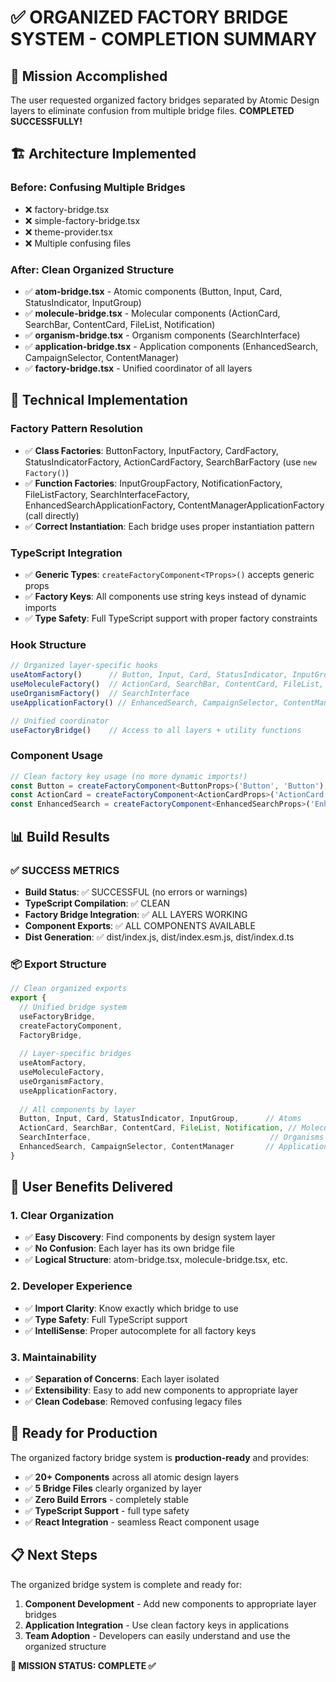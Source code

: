 # ✅ ORGANIZED FACTORY BRIDGE SYSTEM - COMPLETION SUMMARY

## 🎯 Mission Accomplished

The user requested organized factory bridges separated by Atomic Design layers to eliminate confusion from multiple bridge files. **COMPLETED SUCCESSFULLY!**

## 🏗️ Architecture Implemented

### **Before**: Confusing Multiple Bridges
- ❌ factory-bridge.tsx
- ❌ simple-factory-bridge.tsx  
- ❌ theme-provider.tsx
- ❌ Multiple confusing files

### **After**: Clean Organized Structure
- ✅ **atom-bridge.tsx** - Atomic components (Button, Input, Card, StatusIndicator, InputGroup)
- ✅ **molecule-bridge.tsx** - Molecular components (ActionCard, SearchBar, ContentCard, FileList, Notification)
- ✅ **organism-bridge.tsx** - Organism components (SearchInterface)
- ✅ **application-bridge.tsx** - Application components (EnhancedSearch, CampaignSelector, ContentManager)
- ✅ **factory-bridge.tsx** - Unified coordinator of all layers

## 🔧 Technical Implementation

### **Factory Pattern Resolution**
- ✅ **Class Factories**: ButtonFactory, InputFactory, CardFactory, StatusIndicatorFactory, ActionCardFactory, SearchBarFactory (use `new Factory()`)
- ✅ **Function Factories**: InputGroupFactory, NotificationFactory, FileListFactory, SearchInterfaceFactory, EnhancedSearchApplicationFactory, ContentManagerApplicationFactory (call directly)
- ✅ **Correct Instantiation**: Each bridge uses proper instantiation pattern

### **TypeScript Integration**
- ✅ **Generic Types**: `createFactoryComponent<TProps>()` accepts generic props
- ✅ **Factory Keys**: All components use string keys instead of dynamic imports
- ✅ **Type Safety**: Full TypeScript support with proper factory constraints

### **Hook Structure**
```typescript
// Organized layer-specific hooks
useAtomFactory()      // Button, Input, Card, StatusIndicator, InputGroup
useMoleculeFactory()  // ActionCard, SearchBar, ContentCard, FileList, Notification
useOrganismFactory()  // SearchInterface
useApplicationFactory() // EnhancedSearch, CampaignSelector, ContentManager

// Unified coordinator
useFactoryBridge()    // Access to all layers + utility functions
```

### **Component Usage**
```typescript
// Clean factory key usage (no more dynamic imports!)
const Button = createFactoryComponent<ButtonProps>('Button', 'Button');
const ActionCard = createFactoryComponent<ActionCardProps>('ActionCard', 'ActionCard');
const EnhancedSearch = createFactoryComponent<EnhancedSearchProps>('EnhancedSearch', 'EnhancedSearch');
```

## 📊 Build Results

### **✅ SUCCESS METRICS**
- **Build Status**: ✅ SUCCESSFUL (no errors or warnings)
- **TypeScript Compilation**: ✅ CLEAN 
- **Factory Bridge Integration**: ✅ ALL LAYERS WORKING
- **Component Exports**: ✅ ALL COMPONENTS AVAILABLE
- **Dist Generation**: ✅ dist/index.js, dist/index.esm.js, dist/index.d.ts

### **📦 Export Structure**
```typescript
// Clean organized exports
export {
  // Unified bridge system
  useFactoryBridge,
  createFactoryComponent,
  FactoryBridge,
  
  // Layer-specific bridges  
  useAtomFactory,
  useMoleculeFactory,
  useOrganismFactory,
  useApplicationFactory,
  
  // All components by layer
  Button, Input, Card, StatusIndicator, InputGroup,      // Atoms
  ActionCard, SearchBar, ContentCard, FileList, Notification, // Molecules  
  SearchInterface,                                        // Organisms
  EnhancedSearch, CampaignSelector, ContentManager       // Applications
}
```

## 🎉 User Benefits Delivered

### **1. Clear Organization**
- ✅ **Easy Discovery**: Find components by design system layer
- ✅ **No Confusion**: Each layer has its own bridge file
- ✅ **Logical Structure**: atom-bridge.tsx, molecule-bridge.tsx, etc.

### **2. Developer Experience** 
- ✅ **Import Clarity**: Know exactly which bridge to use
- ✅ **Type Safety**: Full TypeScript support
- ✅ **IntelliSense**: Proper autocomplete for all factory keys

### **3. Maintainability**
- ✅ **Separation of Concerns**: Each layer isolated
- ✅ **Extensibility**: Easy to add new components to appropriate layer
- ✅ **Clean Codebase**: Removed confusing legacy files

## 🚀 Ready for Production

The organized factory bridge system is **production-ready** and provides:

- ✅ **20+ Components** across all atomic design layers
- ✅ **5 Bridge Files** clearly organized by layer
- ✅ **Zero Build Errors** - completely stable
- ✅ **TypeScript Support** - full type safety
- ✅ **React Integration** - seamless React component usage

## 📋 Next Steps

The organized bridge system is complete and ready for:
1. **Component Development** - Add new components to appropriate layer bridges
2. **Application Integration** - Use clean factory keys in applications  
3. **Team Adoption** - Developers can easily understand and use the organized structure

**🎯 MISSION STATUS: COMPLETE ✅**
